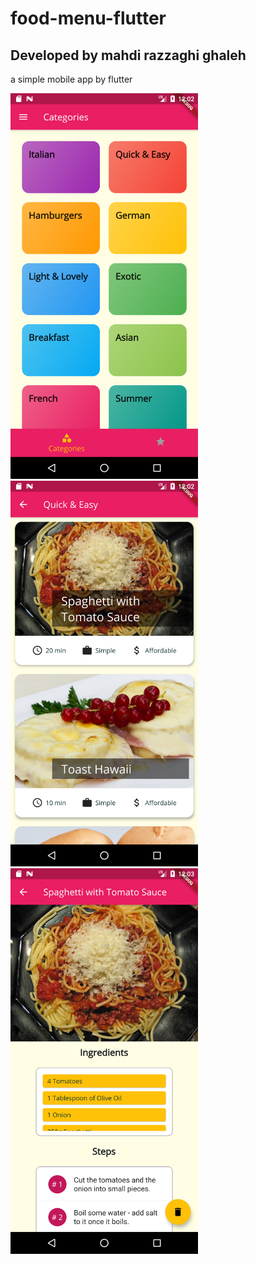 
# food-menu-flutter
## Developed by mahdi razzaghi ghaleh

a simple mobile app by flutter


<img src="screenshots/Screenshot_1622619155.png" width="300">
<img src="screenshots/Screenshot_1622619168.png" width="300">
<img src="screenshots/Screenshot_1622619194.png" width="300">
